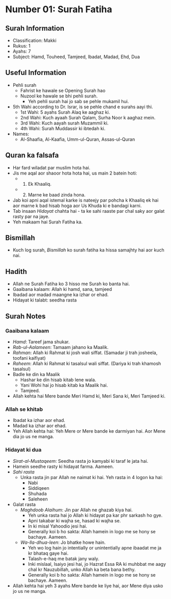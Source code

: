 # Number 01: Surah Fatiha

## Surah Information

- Classification: Makki
- Rukus: 1
- Ayahs: 7
- Subject: Hamd, Touheed, Tamjeed, Ibadat, Madad, Ehd, Dua

## Useful Information

- Pehli surah
  - Fahrist ke hawale se Opening Surah hao
  - Nuzool ke hawale se bhi pehli surah.
    - Yeh pehli surah hai jo sab se pehle mukamil hui.
- 5th Wahi according to Dr. Israr, is se pehle chand e surahs aayi thi.
  - 1st Wahi: 5 ayahs Surah Alaq ke aaghaz ki.
  - 2nd Wahi: Kuch ayaah Surah Qalam, Surha Noor k aaghaz mein.
  - 3rd Wahi: Kuch aayah surah Muzammil ki.
  - 4th Wahi: Surah Muddassir ki ibtedah ki.
- Names:
  - Al-Shaafia, Al-Kaafia, Umm-ul-Quran, Assas-ul-Quran

## Quran ka falsafa

- Har fard wiladat par muslim hota hai.
- Jis me aqal aor shaoor hota hota hai, us main 2 batein hoti:
  - 1. Ek Khaaliq.
  - 2. Marne ke baad zinda hona.
- Jab koi apni aqal istemal karke is nateejy par pohcha k Khaaliq ek hai aor marne k bad hisab hoga aor Us Khuda ki e bandagi karni.
- Tab insaan *Hidayat* chahta hai - ta ke sahi raaste par chal saky aor galat rasty par na jaye.
- Yeh makaam hai Surah Fatiha ka.

## Bismillah

- Kuch log surah, *Bismillah* ko surah fatiha ka hissa samajhty hai aor kuch nai.

## Hadith

- Allah ne Surah Fatiha ko 3 hisso me Surah ko banta hai.
- Gaaibana kalaam: Allah ki hamd, sana, tamjeed
- Ibadad aor madad maangne ka izhar or ehad.
- Hidayat ki talabt: seedha rasta

## Surah Notes

### Gaaibana kalaam

- *Hamd*: Tareef jama shukar.
- *Rab-ul-Aalameen*: Tamaam jahano ka Maalik.
- *Rahman*: Allah ki Rahmat ki josh wali siffat. (Samadar ji trah josheela, toofani kaifiyat)
- *Raheem*: Allah ki Rahmat ki tasalsul wali siffat. (Dariya ki trah khamosh tasalsul)
- Badle ke din ka Maalik
  - Hashar ke din hisab kitab lene wala.
  - Yani Wohi hai jo hisab kitab ka Maalik hai.
  - Tamjeed.
- Allah kehta hai Mere bande Meri Hamd ki, Meri Sana ki, Meri Tamjeed ki.

### Allah se khitab

- Ibadat ka izhar aor ehad.
- Madad ka izhar aor ehad.
- Yeh Allah kehta hai: Yeh Mere or Mere bande ke darmiyan hai. Aor Mene dia jo us ne manga.

### Hidayat ki dua

- *Sirat-al-Mustaqeem*: Seedha rasta jo kamyabi ki taraf le jata hai.
- Hamein seedhe rasty ki hidayat farma. Aameen.
- *Sahi rasta*
  - Unka rasta jin par Allah ne naimat ki hai. Yeh rasta in 4 logon ka hai:
    - Nabi
    - Siddiqeen
    - Shuhada
    - Saleheen
- Galat rasta
  - *Maghdoob Alaihum*: Jin par Allah ne ghazab kiya hai.
    - Yeh unka rasta hai jo Allah ki hidayat pa kar phr sarkash ho gye.
    - Apni takabar ki wajha se, hasad ki wajha se.
    - In ki misal Yahoodio jesi hai.
    - Generally koi b ho sakta: Allah hamein in logo me se hony se bachaye. Aameen.
  - *Wa-lla-dhua-leen*: Jo bhatke howe hain.
    - Yeh wo log hain jo intentially or unintentially apne ibaadat me ja kr bhataq gaye hai.
    - Talash-e-haq me batak jany waly.
    - Inki mislaal, Isaiyo jesi hai, jo Hazrat Essa RA ki muhbbat me aagy chal kr Nauzubillah, unko Allah ka beta bana bethy.
    - Generally koi b ho sakta: Allah hamein in logo me se hony se bachaye. Aameen.
- Allah kehta hai yeh 3 ayahs Mere bande ke liye hai, aor Mene diya usko jo us ne manga.
